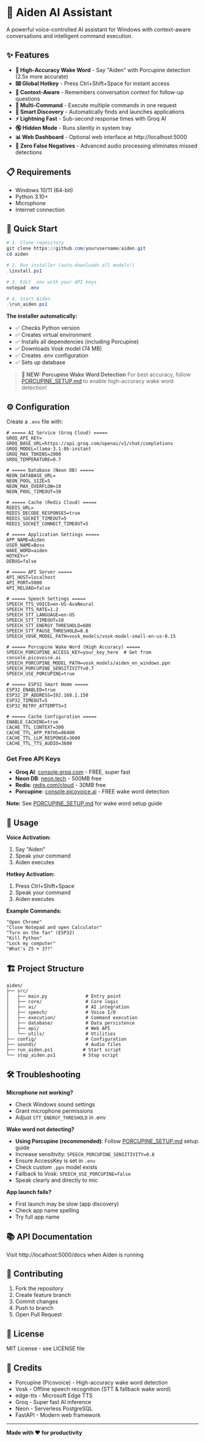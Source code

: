 # 🤖 Aiden AI Assistant

A powerful voice-controlled AI assistant for Windows with context-aware conversations and intelligent command execution.

## ✨ Features

- **🎤 High-Accuracy Wake Word** - Say "Aiden" with Porcupine detection (2.5x more accurate)
- **⌨️ Global Hotkey** - Press Ctrl+Shift+Space for instant access
- **💬 Context-Aware** - Remembers conversation context for follow-up questions
- **🚀 Multi-Command** - Execute multiple commands in one request
- **🧠 Smart Discovery** - Automatically finds and launches applications
- **⚡ Lightning Fast** - Sub-second response times with Groq AI
- **🔇 Hidden Mode** - Runs silently in system tray
- **📊 Web Dashboard** - Optional web interface at http://localhost:5000
- **🎯 Zero False Negatives** - Advanced audio processing eliminates missed detections

## 📋 Requirements

- Windows 10/11 (64-bit)
- Python 3.10+
- Microphone
- Internet connection

## 🔧 Quick Start

```powershell
# 1. Clone repository
git clone https://github.com/yourusername/aiden.git
cd aiden

# 2. Run installer (auto-downloads all models!)
.\install.ps1

# 3. Edit .env with your API keys
notepad .env

# 4. Start Aiden
.\run_aiden.ps1
```

**The installer automatically:**
- ✅ Checks Python version
- ✅ Creates virtual environment
- ✅ Installs all dependencies (including Porcupine)
- ✅ Downloads Vosk model (74 MB)
- ✅ Creates .env configuration
- ✅ Sets up database

> **🎯 NEW: Porcupine Wake Word Detection**
> For best accuracy, follow [PORCUPINE_SETUP.md](PORCUPINE_SETUP.md) to enable high-accuracy wake word detection!

## ⚙️ Configuration

Create a `.env` file with:

```env
# ===== AI Service (Groq Cloud) =====
GROQ_API_KEY=
GROQ_BASE_URL=https://api.groq.com/openai/v1/chat/completions
GROQ_MODEL=llama-3.1-8b-instant
GROQ_MAX_TOKENS=2000
GROQ_TEMPERATURE=0.7

# ===== Database (Neon DB) =====
NEON_DATABASE_URL=
NEON_POOL_SIZE=5
NEON_MAX_OVERFLOW=10
NEON_POOL_TIMEOUT=30

# ===== Cache (Redis Cloud) =====
REDIS_URL=
REDIS_DECODE_RESPONSES=true
REDIS_SOCKET_TIMEOUT=5
REDIS_SOCKET_CONNECT_TIMEOUT=5

# ===== Application Settings =====
APP_NAME=Aiden
USER_NAME=Boss
WAKE_WORD=aiden
HOTKEY=*
DEBUG=false

# ===== API Server =====
API_HOST=localhost
API_PORT=5000
API_RELOAD=false

# ===== Speech Settings =====
SPEECH_TTS_VOICE=en-US-AvaNeural
SPEECH_TTS_RATE=1.2
SPEECH_STT_LANGUAGE=en-US
SPEECH_STT_TIMEOUT=10
SPEECH_STT_ENERGY_THRESHOLD=600
SPEECH_STT_PAUSE_THRESHOLD=0.8
SPEECH_VOSK_MODEL_PATH=vosk_models/vosk-model-small-en-us-0.15

# ===== Porcupine Wake Word (High Accuracy) =====
SPEECH_PORCUPINE_ACCESS_KEY=your_key_here  # Get from console.picovoice.ai
SPEECH_PORCUPINE_MODEL_PATH=vosk_models/aiden_en_windows.ppn
SPEECH_PORCUPINE_SENSITIVITY=0.7
SPEECH_USE_PORCUPINE=true

# ===== ESP32 Smart Home =====
ESP32_ENABLED=true
ESP32_IP_ADDRESS=192.168.1.150
ESP32_TIMEOUT=5
ESP32_RETRY_ATTEMPTS=3

# ===== Cache Configuration =====
ENABLE_CACHING=true
CACHE_TTL_CONTEXT=300
CACHE_TTL_APP_PATHS=86400
CACHE_TTL_LLM_RESPONSE=3600
CACHE_TTL_TTS_AUDIO=3600

```

### Get Free API Keys

- **Groq AI**: [console.groq.com](https://console.groq.com) - FREE, super fast
- **Neon DB**: [neon.tech](https://neon.tech) - 500MB free
- **Redis**: [redis.com/cloud](https://redis.com/try-free) - 30MB free
- **Porcupine**: [console.picovoice.ai](https://console.picovoice.ai) - FREE wake word detection

**Note:** See [PORCUPINE_SETUP.md](PORCUPINE_SETUP.md) for wake word setup guide

## 🎯 Usage

**Voice Activation:**
1. Say "Aiden"
2. Speak your command
3. Aiden executes

**Hotkey Activation:**
1. Press Ctrl+Shift+Space
2. Speak your command
3. Aiden executes

**Example Commands:**
```
"Open Chrome"
"Close Notepad and open Calculator"
"Turn on the fan" (ESP32)
"Kill Python"
"Lock my computer"
"What's 25 + 37?"
```

## 🏗️ Project Structure

```
aiden/
├── src/
│   ├── main.py              # Entry point
│   ├── core/                # Core logic
│   ├── ai/                  # AI integration
│   ├── speech/              # Voice I/O
│   ├── execution/           # Command execution
│   ├── database/            # Data persistence
│   ├── api/                 # Web API
│   └── utils/               # Utilities
├── config/                  # Configuration
├── sounds/                  # Audio files
├── run_aiden.ps1           # Start script
└── stop_aiden.ps1          # Stop script
```

## 🛠️ Troubleshooting

**Microphone not working?**
- Check Windows sound settings
- Grant microphone permissions
- Adjust `STT_ENERGY_THRESHOLD` in .env

**Wake word not detecting?**
- **Using Porcupine (recommended)**: Follow [PORCUPINE_SETUP.md](PORCUPINE_SETUP.md) setup guide
- Increase sensitivity: `SPEECH_PORCUPINE_SENSITIVITY=0.8`
- Ensure AccessKey is set in `.env`
- Check custom `.ppn` model exists
- Fallback to Vosk: `SPEECH_USE_PORCUPINE=false`
- Speak clearly and directly to mic

**App launch fails?**
- First launch may be slow (app discovery)
- Check app name spelling
- Try full app name

## 📚 API Documentation

Visit http://localhost:5000/docs when Aiden is running

## 🤝 Contributing

1. Fork the repository
2. Create feature branch
3. Commit changes
4. Push to branch
5. Open Pull Request

## 📄 License

MIT License - see LICENSE file

## 🙏 Credits

- Porcupine (Picovoice) - High-accuracy wake word detection
- Vosk - Offline speech recognition (STT & fallback wake word)
- edge-tts - Microsoft Edge TTS
- Groq - Super fast AI inference
- Neon - Serverless PostgreSQL
- FastAPI - Modern web framework

---

**Made with ❤️ for productivity**
